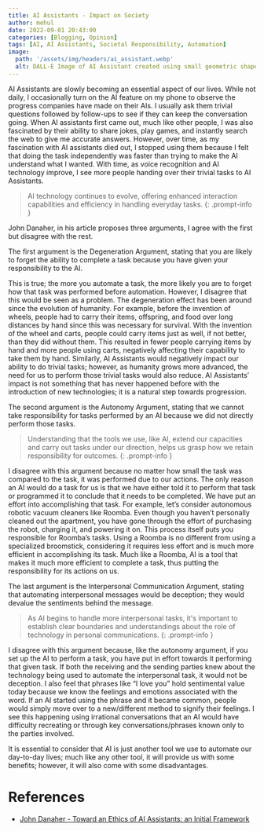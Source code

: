 ```yaml
---
title: AI Assistants - Impact on Society
author: mehul
date: 2022-09-01 20:43:00
categories: [Blogging, Opinion]
tags: [AI, AI Assistants, Societal Responsibility, Automation]
image:
  path: '/assets/img/headers/ai_assistant.webp'
  alt: DALL-E Image of AI Assistant created using small geometric shapes in a monochrome design on a black background.
---
```


AI Assistants are slowly becoming an essential aspect of our lives. While not daily, I occasionally turn on the AI feature on my phone to observe the progress companies have made on their AIs. I usually ask them trivial questions followed by follow-ups to see if they can keep the conversation going. When AI assistants first came out, much like other people, I was also fascinated by their ability to share jokes, play games, and instantly search the web to give me accurate answers. However, over time, as my fascination with AI assistants died out, I stopped using them because I felt that doing the task independently was faster than trying to make the AI understand what I wanted. With time, as voice recognition and AI technology improve, I see more people handing over their trivial tasks to AI Assistants.

> AI technology continues to evolve, offering enhanced interaction capabilities and efficiency in handling everyday tasks.
{: .prompt-info }

John Danaher, in his article proposes three arguments, I agree with the first but disagree with the rest.

The first argument is the Degeneration Argument, stating that you are likely to forget the ability to complete a task because you have given your responsibility to the AI.

This is true; the more you automate a task, the more likely you are to forget how that task was performed before automation. However, I disagree that this would be seen as a problem. The degeneration effect has been around since the evolution of humanity. For example, before the invention of wheels, people had to carry their items, offspring, and food over long distances by hand since this was necessary for survival. With the invention of the wheel and carts, people could carry items just as well, if not better, than they did without them. This resulted in fewer people carrying items by hand and more people using carts, negatively affecting their capability to take them by hand. Similarly, AI Assistants would negatively impact our ability to do trivial tasks; however, as humanity grows more advanced, the need for us to perform those trivial tasks would also reduce. AI Assistants’ impact is not something that has never happened before with the introduction of new technologies; it is a natural step towards progression.

The second argument is the Autonomy Argument, stating that we cannot take responsibility for tasks performed by an AI because we did not directly perform those tasks.

> Understanding that the tools we use, like AI, extend our capacities and carry out tasks under our direction, helps us grasp how we retain responsibility for outcomes.
{: .prompt-info }

I disagree with this argument because no matter how small the task was compared to the task, it was performed due to our actions. The only reason an AI would do a task for us is that we have either told it to perform that task or programmed it to conclude that it needs to be completed. We have put an effort into accomplishing that task. For example, let’s consider autonomous robotic vacuum cleaners like Roomba. Even though you haven’t personally cleaned out the apartment, you have gone through the effort of purchasing the robot, charging it, and powering it on. This process itself puts you responsible for Roomba’s tasks. Using a Roomba is no different from using a specialized broomstick, considering it requires less effort and is much more efficient in accomplishing its task. Much like a Roomba, AI is a tool that makes it much more efficient to complete a task, thus putting the responsibility for its actions on us.

The last argument is the Interpersonal Communication Argument, stating that automating interpersonal messages would be deception; they would devalue the sentiments behind the message.

> As AI begins to handle more interpersonal tasks, it's important to establish clear boundaries and understandings about the role of technology in personal communications.
{: .prompt-info }

I disagree with this argument because, like the autonomy argument, if you set up the AI to perform a task, you have put in effort towards it performing that given task. If both the receiving and the sending parties knew about the technology being used to automate the interpersonal task, it would not be deception. I also feel that phrases like “I love you” hold sentimental value today because we know the feelings and emotions associated with the word. If an AI started using the phrase and it became common, people would simply move over to a new/different method to signify their feelings. I see this happening using irrational conversations that an AI would have difficulty recreating or through key conversations/phrases known only to the parties involved.

It is essential to consider that AI is just another tool we use to automate our day-to-day lives; much like any other tool, it will provide us with some benefits; however, it will also come with some disadvantages.

# References

- [John Danaher - Toward an Ethics of AI Assistants: an Initial Framework](https://link.springer.com/article/10.1007/s13347-018-0317-3)
